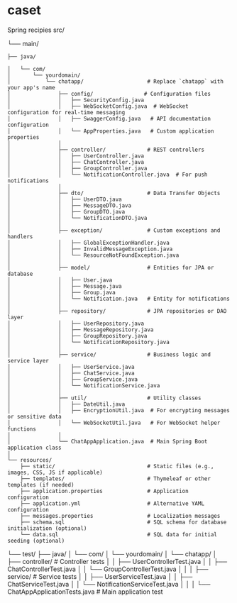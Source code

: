 # caset
Spring recipies
src/

└── main/

    ├── java/
    
    │   └── com/
    │       └── yourdomain/
    │           └── chatapp/                    # Replace `chatapp` with your app's name
    │               ├── config/                # Configuration files
    │               │   ├── SecurityConfig.java
    │               │   ├── WebSocketConfig.java  # WebSocket configuration for real-time messaging
    │               │   ├── SwaggerConfig.java   # API documentation configuration
    │               │   └── AppProperties.java   # Custom application properties
    │               │
    │               ├── controller/             # REST controllers
    │               │   ├── UserController.java
    │               │   ├── ChatController.java
    │               │   ├── GroupController.java
    │               │   └── NotificationController.java  # For push notifications
    │               │
    │               ├── dto/                    # Data Transfer Objects
    │               │   ├── UserDTO.java
    │               │   ├── MessageDTO.java
    │               │   ├── GroupDTO.java
    │               │   └── NotificationDTO.java
    │               │
    │               ├── exception/              # Custom exceptions and handlers
    │               │   ├── GlobalExceptionHandler.java
    │               │   ├── InvalidMessageException.java
    │               │   └── ResourceNotFoundException.java
    │               │
    │               ├── model/                  # Entities for JPA or database
    │               │   ├── User.java
    │               │   ├── Message.java
    │               │   ├── Group.java
    │               │   └── Notification.java   # Entity for notifications
    │               │
    │               ├── repository/             # JPA repositories or DAO layer
    │               │   ├── UserRepository.java
    │               │   ├── MessageRepository.java
    │               │   ├── GroupRepository.java
    │               │   └── NotificationRepository.java
    │               │
    │               ├── service/                # Business logic and service layer
    │               │   ├── UserService.java
    │               │   ├── ChatService.java
    │               │   ├── GroupService.java
    │               │   └── NotificationService.java
    │               │
    │               ├── util/                   # Utility classes
    │               │   ├── DateUtil.java
    │               │   ├── EncryptionUtil.java  # For encrypting messages or sensitive data
    │               │   └── WebSocketUtil.java   # For WebSocket helper functions
    │               │
    │               └── ChatAppApplication.java  # Main Spring Boot application class
    │
    └── resources/
        ├── static/                             # Static files (e.g., images, CSS, JS if applicable)
        ├── templates/                          # Thymeleaf or other templates (if needed)
        ├── application.properties              # Application configuration
        ├── application.yml                     # Alternative YAML configuration
        ├── messages.properties                 # Localization messages
        ├── schema.sql                          # SQL schema for database initialization (optional)
        └── data.sql                            # SQL data for initial seeding (optional)

└── test/ 
    ├── java/ 
    │   └── com/ 
    │       └── yourdomain/
    │           └── chatapp/
    │               ├── controller/             # Controller tests
    │               │   ├── UserControllerTest.java
    │               │   ├── ChatControllerTest.java
    │               │   └── GroupControllerTest.java
    │               │
    │               ├── service/                # Service tests
    │               │   ├── UserServiceTest.java
    │               │   ├── ChatServiceTest.java
    │               │   └── NotificationServiceTest.java
    │               │
    │               └── ChatAppApplicationTests.java  # Main application test
